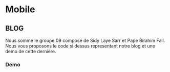# Mobile

## BLOG

Nous somme le groupe 09 composé de Sidy Laye Sarr et Pape Birahim Fall.
Nous vous proposons le code si dessus representant notre blog et une demo de cette dernière.



### Demo

